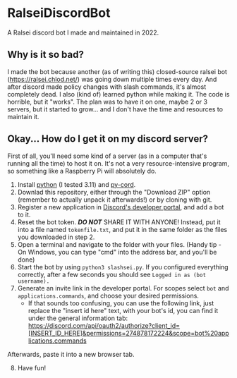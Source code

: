 # RalseiDiscordBot
A Ralsei discord bot I made and maintained in 2022.

## Why is it so bad?
I made the bot because another (as of writing this) closed-source ralsei bot (https://ralsei.chlod.net/) was going down multiple times every day. And after discord made policy changes with slash commands, it's almost completely dead.
I also (kind of) learned python while making it. The code is horrible, but it "works".
The plan was to have it on one, maybe 2 or 3 servers, but it started to grow... and I don't have the time and resources to maintain it.

## Okay... How do I get it on my discord server?
First of all, you'll need some kind of a server (as in a computer that's running all the time) to host it on. It's not a very resource-intensive program, so something like a Raspberry Pi will absolutely do. 

1. Install [python](https://www.python.org/downloads/) (I tested 3.11) and [py-cord](https://docs.pycord.dev/en/master/installing.html).
2. Downlad this repository, either through the "Download ZIP" option (remember to actually unpack it afterwards!) or by cloning with git.
3. Register a new application in [Discord's developer portal](https://discord.com/developers/applications/), and add a bot to it.
4. Reset the bot token. ___DO NOT___ SHARE IT WITH ANYONE! Instead, put it into a file named `tokenfile.txt`, and put it in the same folder as the files you downloaded in step 2.
5. Open a terminal and navigate to the folder with your files. (Handy tip - On Windows, you can type "cmd" into the address bar, and you'll be done)
6. Start the bot by using `python3 slashsei.py`. If you configured everything correctly, after a few seconds you should see `Logged in as (bot username).`
7. Generate an invite link in the developer portal. For scopes select `bot` and `applications.commands`, and choose your desired permissions.
   - If that sounds too confusing, you can use the following link, just replace the "insert id here" text, with your bot's id, you can find it under the general information tab: https://discord.com/api/oauth2/authorize?client_id=[INSERT_ID_HERE]&permissions=274878172224&scope=bot%20applications.commands 

Afterwards, paste it into a new browser tab.

8. Have fun!

